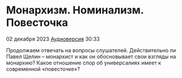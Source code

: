 # Монархизм. Номинализм. Повесточка

02 декабря 2023 [Аудиоверсия](https://paradoks-pinkera-pilotnyy-vypusk.simplecast.com/episodes/monarchs-and-agenda) 30:33

Продолжаем отвечать на вопросы слушателей.
Действительно ли Павел Щелин – монархист и как он обосновывает свои взгляды на монархию?
Какое отношение спор об универсалиях имеет к современной «повесточке»?
